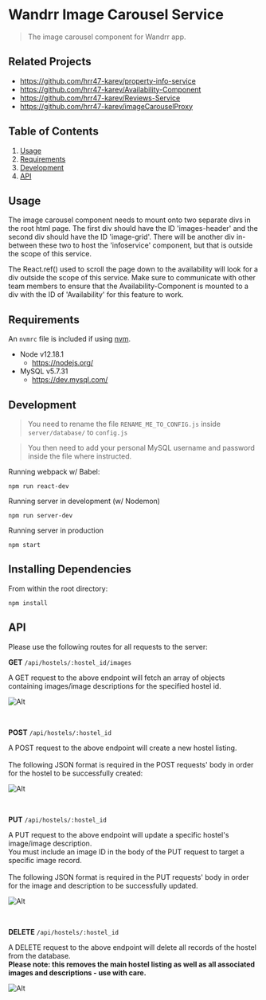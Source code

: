 # Wandrr Image Carousel Service

> The image carousel component for Wandrr app.

## Related Projects

  - https://github.com/hrr47-karev/property-info-service
  - https://github.com/hrr47-karev/Availability-Component
  - https://github.com/hrr47-karev/Reviews-Service
  - https://github.com/hrr47-karev/imageCarouselProxy

## Table of Contents

1. [Usage](#usage)
2. [Requirements](#requirements)
3. [Development](#development)
4. [API](#api)

## Usage

The image carousel component needs to mount onto two separate divs in the root html page. The first div should have the ID 'images-header' and the second div should have the ID 'image-grid'. There will be another div in-between these two to host the 'infoservice' component, but that is outside the scope of this service.

The React.ref() used to scroll the page down to the availability will look for a div outside the scope of this service. Make sure to communicate with other team members to ensure that the Availability-Component is mounted to a div with the ID of 'Availability' for this feature to work.

## Requirements

An `nvmrc` file is included if using [nvm](https://github.com/creationix/nvm).

- Node v12.18.1
  - https://nodejs.org/
- MySQL v5.7.31
  - https://dev.mysql.com/

## Development

> You need to rename the file ```RENAME_ME_TO_CONFIG.js``` inside ```server/database/``` to ```config.js```

> You then need to add your personal MySQL username and password inside the file where instructed.


Running webpack w/ Babel:

```
npm run react-dev
```

Running server in development (w/ Nodemon)

```
npm run server-dev
```

Running server in production

```
npm start
```

## Installing Dependencies

From within the root directory:

```
npm install
```

## API

Please use the following routes for all requests to the server:

**GET**
```/api/hostels/:hostel_id/images```

A GET request to the above endpoint will fetch an array of objects containing images/image descriptions for the specified hostel id.

![Alt ](/screenshots/GET-request.png?raw=true "GET request sample data")

<br />

**POST**
```/api/hostels/:hostel_id```

A POST request to the above endpoint will create a new hostel listing.
<br /><br />The following JSON format is required in the POST requests' body in order for the hostel to be successfully created:

![Alt ](/screenshots/POST-request.png?raw=true "Example JSON body for POST request")

<br />

**PUT**
```/api/hostels/:hostel_id```

A PUT request to the above endpoint will update a specific hostel's image/image description.
<br />You must include an image ID in the body of the PUT request to target a specific image record.
<br /><br />The following JSON format is required in the PUT requests' body in order for the image and description to be successfully updated.

![Alt ](/screenshots/PUT-request.png?raw=true "Example JSON body for PUT request")

<br />

**DELETE**
```/api/hostels/:hostel_id```

A DELETE request to the above endpoint will delete all records of the hostel from the database.
<br />**Please note: this removes the main hostel listing as well as all associated images and descriptions - use with care.**

![Alt ](/screenshots/DELETE-request.png?raw=true "DELETE request success example")
